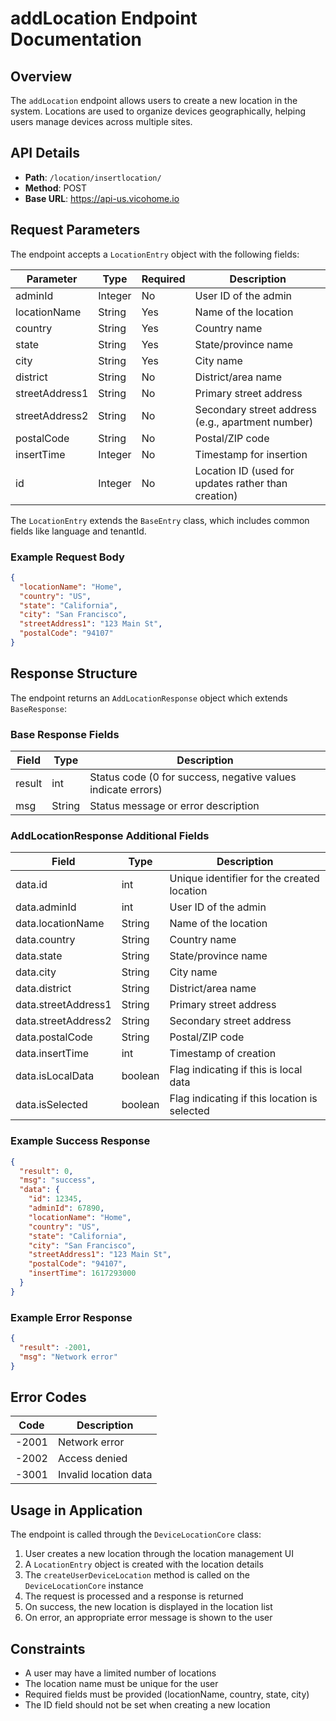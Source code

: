 # addLocation Endpoint Documentation

## Overview
The `addLocation` endpoint allows users to create a new location in the system. Locations are used to organize devices geographically, helping users manage devices across multiple sites.

## API Details
- **Path**: `/location/insertlocation/`
- **Method**: POST
- **Base URL**: https://api-us.vicohome.io

## Request Parameters
The endpoint accepts a `LocationEntry` object with the following fields:

| Parameter | Type | Required | Description |
|-----------|------|----------|-------------|
| adminId | Integer | No | User ID of the admin |
| locationName | String | Yes | Name of the location |
| country | String | Yes | Country name |
| state | String | Yes | State/province name |
| city | String | Yes | City name |
| district | String | No | District/area name |
| streetAddress1 | String | No | Primary street address |
| streetAddress2 | String | No | Secondary street address (e.g., apartment number) |
| postalCode | String | No | Postal/ZIP code |
| insertTime | Integer | No | Timestamp for insertion |
| id | Integer | No | Location ID (used for updates rather than creation) |

The `LocationEntry` extends the `BaseEntry` class, which includes common fields like language and tenantId.

### Example Request Body
```json
{
  "locationName": "Home",
  "country": "US",
  "state": "California",
  "city": "San Francisco",
  "streetAddress1": "123 Main St",
  "postalCode": "94107"
}
```

## Response Structure
The endpoint returns an `AddLocationResponse` object which extends `BaseResponse`:

### Base Response Fields
| Field | Type | Description |
|-------|------|-------------|
| result | int | Status code (0 for success, negative values indicate errors) |
| msg | String | Status message or error description |

### AddLocationResponse Additional Fields
| Field | Type | Description |
|-------|------|-------------|
| data.id | int | Unique identifier for the created location |
| data.adminId | int | User ID of the admin |
| data.locationName | String | Name of the location |
| data.country | String | Country name |
| data.state | String | State/province name |
| data.city | String | City name |
| data.district | String | District/area name |
| data.streetAddress1 | String | Primary street address |
| data.streetAddress2 | String | Secondary street address |
| data.postalCode | String | Postal/ZIP code |
| data.insertTime | int | Timestamp of creation |
| data.isLocalData | boolean | Flag indicating if this is local data |
| data.isSelected | boolean | Flag indicating if this location is selected |

### Example Success Response
```json
{
  "result": 0,
  "msg": "success",
  "data": {
    "id": 12345,
    "adminId": 67890,
    "locationName": "Home",
    "country": "US",
    "state": "California",
    "city": "San Francisco",
    "streetAddress1": "123 Main St",
    "postalCode": "94107",
    "insertTime": 1617293000
  }
}
```

### Example Error Response
```json
{
  "result": -2001,
  "msg": "Network error"
}
```

## Error Codes
| Code | Description |
|------|-------------|
| -2001 | Network error |
| -2002 | Access denied |
| -3001 | Invalid location data |

## Usage in Application
The endpoint is called through the `DeviceLocationCore` class:
1. User creates a new location through the location management UI
2. A `LocationEntry` object is created with the location details
3. The `createUserDeviceLocation` method is called on the `DeviceLocationCore` instance
4. The request is processed and a response is returned
5. On success, the new location is displayed in the location list
6. On error, an appropriate error message is shown to the user

## Constraints
- A user may have a limited number of locations
- The location name must be unique for the user
- Required fields must be provided (locationName, country, state, city)
- The ID field should not be set when creating a new location